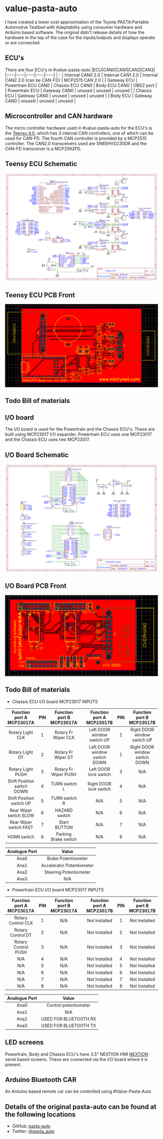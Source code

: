 # value-pasta-auto
I have created a lower cost approximation of the Toyota PASTA:Partable Automotive Testbed with Adaptability using consumer hardware and Arduino based software. The original didn't release details of how the hardware in the top of the case for the inputs/outputs and displays operate or are connected.

## ECU's
There are four ECU's in #value-pasta-auto
|ECU|CAN0|CAN1|CAN2|CAN3|
|:---:|:---:|:---:|:---:|:---:|
| - | Internal CAN0 2.0 | Internal CAN1 2.0 | Internal CAN2 2.0 (can be CAN-FD) | MCP2515 CAN 2.0 |
| Gateway ECU | Powertrain ECU CAN0 | Chassis ECU CAN0 | Body ECU CAN0 | OBD2 port |
| Powertrain ECU | Gateway CAN0 | unused | unused | unused |
| Chassis ECU | Gateway CAN0 | unused | unused | unused |
| Body ECU | Gateway CAN0 | unused | unused | unused |

## Microcontroller and CAN hardware
The micro controller hardware used in #value-pasta-auto for the ECU's is the [Teensy 4.0](https://www.pjrc.com/store/teensy40.html), which has 3 internal CAN controllers, one of which can be used for CAN-FD. The fourth CAN controller is provided by a MCP2515 controller. The CAN2.0 transceivers used are SN65HVD230DR and the CAN-FD transceiver is a MCP2562FD.

## Teensy ECU Schematic
![Teensy ECU schematic](/Hardware/teensy-ecu%20schematic.png)
## Teensy ECU PCB Front
![Teensy ECU pcb front](/Hardware/teensy-ecu.png)
## Todo Bill of materials

## I/O board
The I/O board is used for the Powertrain and the Chassis ECU's. These are built using MCP23017 I/O expander, Powertrain ECU uses one MCP23017 and the Chassis ECU uses two MCP23017.

## I/O Board Schematic
![I/O Board schematic](/Hardware/io-board%20schematic.png)
## I/O Board PCB Front
![I/O Board pcb front](/Hardware/io-board.png)
## Todo Bill of materials

* Chassis ECU I/O board
MCP23017 INPUTS

|Function port A MCP23017A|PIN|Function port B MCP23017A| |Function port A MCP23017B|PIN|Function port B MCP23017B|
|:---:|:---:|:---:|:---:|:---:|:---:|:---:|
| Rotary Light CLK | 1 | Rotary Fr Wiper CLK | | Left DOOR window switch UP | 1 | Right DOOR window switch UP |
| Rotary Light DT | 2 | Rotary Fr Wiper DT | | Left DOOR window switch DOWN | 1 | Right DOOR window switch DOWN |
| Rotary Light PUSH | 3 | Rotary Fr Wiper PUSH | | Left DOOR lock switch | 3 | N/A |
| Shift Position switch DOWN | 4 | TURN switch L | | Right DOOR lock switch | 4 | N/A |
| Shift Position switch UP | 5 | TURN switch R | | N/A | 5 | N/A |
| Rear Wiper switch SLOW | 6 | HAZARD switch | | N/A | 6 | N/A |
| Rear Wiper switch FAST | 7 | Start BUTTON | | N/A | 7 | N/A |
| HORN switch | 8 | Parking Brake switch | | N/A | 8 | N/A |

|Analogue Port|Value|
|:---:|:---:|
|Ana0|Brake Potentiometer|
|Ana1|Accelerator Potentiometer|
|Ana2|Steering Potentiometer|
|Ana3|N/A|

* Powertrain ECU I/O board
MCP23017 INPUTS

|Function port A MCP23017A|PIN|Function port B MCP23017A| |Function port A MCP23017B|PIN|Function port B MCP23017B|
|:---:|:---:|:---:|:---:|:---:|:---:|:---:|
| Rotary Control CLK | 1 | N/A | | Not Installed | 1 | Not Installed |
| Rotary Control DT | 2 | N/A | | Not Installed | 2 | Not Installed |
| Rotary Control PUSH | 3 | N/A | | Not Installed | 3 | Not Installed |
| N/A | 4 | N/A | | Not Installed | 4 | Not Installed |
| N/A | 5 | N/A | | Not Installed | 5 | Not Installed |
| N/A | 6 | N/A | | Not Installed | 6 | Not Installed |
| N/A | 7 | N/A | | Not Installed | 7 | Not Installed |
| N/A | 8 | N/A | | Not Installed | 8 | Not Installed |

|Analogue Port|Value|
|:---:|:---:|
|Ana0|Control potentiometer|
|Ana1|N/A|
|Ana2|USED FOR BLUETOOTH RX|
|Ana3|USED FOR BLUETOOTH TX|

## LED screens
Powertrain, Body and Chassis ECU's have 3.5" NEXTION HMI [NEXTION](https://www.itead.cc/display/nextion.html) serial based screens. These are connected via the I/O board where it is present.

## Arduino Bluetooth CAR
An Arduino based remote car can be controlled using #Value-Pasta-Auto

## Details of the original pasta-auto can be found at the following locations
- GitHub: [pasta-auto](https://github.com/pasta-auto)
- Twitter: [@pasta_auto](https://twitter.com/pasta_auto)

